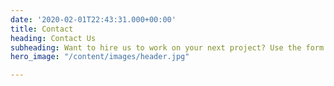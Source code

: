 ```yaml
---
date: '2020-02-01T22:43:31.000+00:00'
title: Contact
heading: Contact Us
subheading: Want to hire us to work on your next project? Use the form below to get in touch.
hero_image: "/content/images/header.jpg"

---
```


